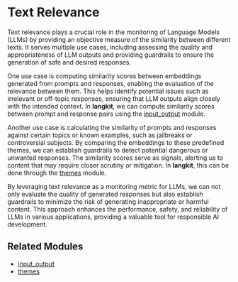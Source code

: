 # Text Relevance

Text relevance plays a crucial role in the monitoring of Language Models (LLMs) by providing an objective measure of the similarity between different texts. It serves multiple use cases, including assessing the quality and appropriateness of LLM outputs and providing guardrails to ensure the generation of safe and desired responses.

One use case is computing similarity scores between embeddings generated from prompts and responses, enabling the evaluation of the relevance between them. This helps identify potential issues such as irrelevant or off-topic responses, ensuring that LLM outputs align closely with the intended context. In **langkit**, we can compute similarity scores between prompt and response pairs using the [input_output](../modules.md#inputoutput) module.

Another use case is calculating the similarity of prompts and responses against certain topics or known examples, such as jailbreaks or controversial subjects. By comparing the embeddings to these predefined themes, we can establish guardrails to detect potential dangerous or unwanted responses. The similarity scores serve as signals, alerting us to content that may require closer scrutiny or mitigation. In **langkit**, this can be done through the [themes](../modules.md#themes) module.

By leveraging text relevance as a monitoring metric for LLMs, we can not only evaluate the quality of generated responses but also establish guardrails to minimize the risk of generating inappropriate or harmful content. This approach enhances the performance, safety, and reliability of LLMs in various applications, providing a valuable tool for responsible AI development.

## Related Modules

- [input_output](../modules.md#inputoutput)
- [themes](../modules.md#themes)
